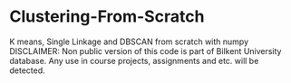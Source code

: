 # Clustering-From-Scratch
K means, Single Linkage and DBSCAN from scratch with numpy                                    DISCLAIMER: Non public version of this code is part of Bilkent University database. Any use in course projects, assignments and etc. will be detected. 

